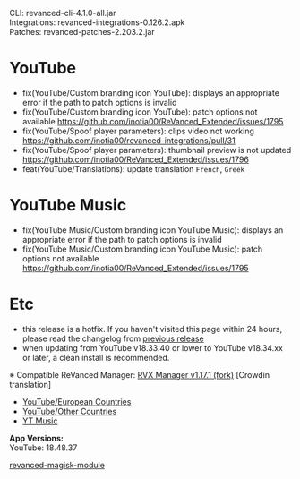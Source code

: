 CLI: revanced-cli-4.1.0-all.jar  
Integrations: revanced-integrations-0.126.2.apk  
Patches: revanced-patches-2.203.2.jar  

YouTube
==
- fix(YouTube/Custom branding icon YouTube): displays an appropriate error if the path to patch options is invalid
- fix(YouTube/Custom branding icon YouTube): patch options not available https://github.com/inotia00/ReVanced_Extended/issues/1795
- fix(YouTube/Spoof player parameters): clips video not working https://github.com/inotia00/revanced-integrations/pull/31
- fix(YouTube/Spoof player parameters): thumbnail preview is not updated https://github.com/inotia00/ReVanced_Extended/issues/1796
- feat(YouTube/Translations): update translation
`French`, `Greek`


YouTube Music
==
- fix(YouTube Music/Custom branding icon YouTube Music): displays an appropriate error if the path to patch options is invalid
- fix(YouTube Music/Custom branding icon YouTube Music): patch options not available https://github.com/inotia00/ReVanced_Extended/issues/1795


Etc
==
- this release is a hotfix. If you haven't visited this page within 24 hours, please read the changelog from [previous release](https://github.com/inotia00/revanced-patches/releases/tag/v2.203.1)
- when updating from YouTube v18.33.40 or lower to YouTube v18.34.xx or later, a clean install is recommended.

※ Compatible ReVanced Manager: [RVX Manager v1.17.1 (fork)](https://github.com/inotia00/revanced-manager/releases/tag/v1.17.1)
[Crowdin translation]
- [YouTube/European Countries](https://crowdin.com/project/revancedextendedeu)
- [YouTube/Other Countries](https://crowdin.com/project/revancedextended)
- [YT Music](https://crowdin.com/project/revancedmusicextended)

  
**App Versions:**  
YouTube: 18.48.37  

[revanced-magisk-module](https://github.com/j-hc/revanced-magisk-module)  
